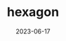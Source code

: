 ---
title: "hexagon"
cc-type: shape
date: 2023-06-17
hashtag: hexagon
type-of:
  - polygon
tags:
  - geometry
---